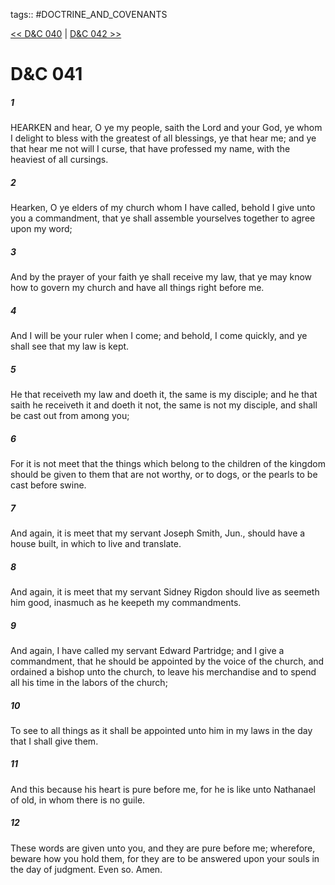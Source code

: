tags:: #DOCTRINE_AND_COVENANTS

[<< D&C 040](DOCTRINE_AND_COVENANTS/D&C_040.md) | [D&C 042 >>](DOCTRINE_AND_COVENANTS/D&C_042.md)

# D&C 041

##### 1

HEARKEN and hear, O ye my people, saith the Lord and your God, ye whom I delight to bless with the greatest of all blessings, ye that hear me; and ye that hear me not will I curse, that have professed my name, with the heaviest of all cursings.

##### 2

Hearken, O ye elders of my church whom I have called, behold I give unto you a commandment, that ye shall assemble yourselves together to agree upon my word;

##### 3

And by the prayer of your faith ye shall receive my law, that ye may know how to govern my church and have all things right before me.

##### 4

And I will be your ruler when I come; and behold, I come quickly, and ye shall see that my law is kept.

##### 5

He that receiveth my law and doeth it, the same is my disciple; and he that saith he receiveth it and doeth it not, the same is not my disciple, and shall be cast out from among you;

##### 6

For it is not meet that the things which belong to the children of the kingdom should be given to them that are not worthy, or to dogs, or the pearls to be cast before swine.

##### 7

And again, it is meet that my servant Joseph Smith, Jun., should have a house built, in which to live and translate.

##### 8

And again, it is meet that my servant Sidney Rigdon should live as seemeth him good, inasmuch as he keepeth my commandments.

##### 9

And again, I have called my servant Edward Partridge; and I give a commandment, that he should be appointed by the voice of the church, and ordained a bishop unto the church, to leave his merchandise and to spend all his time in the labors of the church;

##### 10

To see to all things as it shall be appointed unto him in my laws in the day that I shall give them.

##### 11

And this because his heart is pure before me, for he is like unto Nathanael of old, in whom there is no guile.

##### 12

These words are given unto you, and they are pure before me; wherefore, beware how you hold them, for they are to be answered upon your souls in the day of judgment. Even so. Amen.

